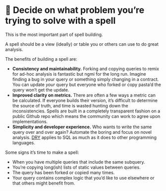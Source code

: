 # 🤔 Decide on what problem you’re trying to solve with a spell

This is the most important part of spell building.

A spell should be a view (ideally) or table you or others can use to do great analysis.

The benefits of building a spell are:

* **Consistency and maintainability.** Forking and copying queries to remix for ad-hoc analysis is fantastic but ngmi for the long run. Imagine finding a bug in your query or something simply changing in a contract. You can update _your_ query but everyone who forked or copy pasta’d the query won’t get the update.
* **Improved clarity on metrics.** There are often a few ways a metric can be calculated. If everyone builds their version, it’s difficult to determine the source of truth, and time is wasted hunting down the inconsistencies. Spells are built in a completely transparent fashion on a public Github repo which means the community can work to agree upon implementations.
* **Simplicity and developer experience.** Who wants to write the same query over and over again? Automate the boring and focus on novel analysis. [DRY](https://www.softwareyoga.com/is-your-code-dry-or-wet/) applies to SQL as much as it does to other programming languages.

Some signs it’s time to make a spell:

* When you have multiple queries that include the same subquery.
* You’re copying long(ish) lists of static values between queries.
* The query has been forked or copied many times.
* Your query contains complex logic that you’d like to use elsewhere or that others might benefit from.
